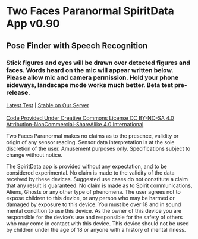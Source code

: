 <!DOCTYPE html>
<html>
<head>
</head>
<body>
    <h1>Two Faces Paranormal SpiritData App v0.90</h1>
    <h2>Pose Finder with Speech Recognition</h2>
    <h3>Stick figures and eyes will be drawn over detected figures and faces. Words heard on the mic will appear written below. Please allow mic and camera permission. Hold your phone sideways, landscape mode works much better. Beta test pre-release.</h3>
    <a href="https://twofacesparanormal.github.io/SpiritData/" class="button">Latest Test</a> | 
    <a href="https://twofacesparanormal.com/sd/" class="button">Stable on Our Server</a>
    <br><br>
<a href="https://creativecommons.org/licenses/by-nc-sa/4.0/">Code Provided Under Creative Commons License CC BY-NC-SA 4.0 Attribution-NonCommercial-ShareAlike 4.0 International</a>

   <p></p> Two Faces Paranormal makes no claims as to the presence, validity or origin of any sensor reading. Sensor
data interpretation is at the sole discretion of the user. Amusement purposes only. Specifications subject to
change without notice.</p>
<p>The SpiritData app is provided without any expectation, and to be considered experimental. No claim is
made to the validity of the data received by these devices. Suggested use cases do not constitute a claim that
any result is guaranteed. No claim is made as to Spirit communications, Aliens, Ghosts or any other type of
phenomena. The user agrees not to expose children to this device, or any person who may be harmed or
damaged by exposure to this device. You must be over 18 and in sound mental condition to use this device. As
the owner of this device you are responsible for the device’s use and responsible for the safety of others who
may come in contact with this device. This device should not be used by children under the age of 18 or
anyone with a history of mental illness.</p>
</body>
</html>
